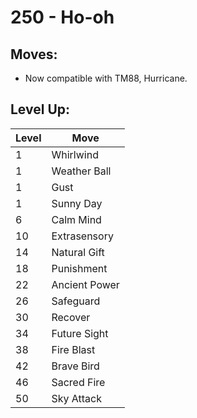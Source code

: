 # 250 - Ho-oh

## Moves:

 - Now compatible with TM88, Hurricane.

## Level Up:

Level | Move
---   | ---
  1   | Whirlwind
  1   | Weather Ball
  1   | Gust
  1   | Sunny Day
  6   | Calm Mind
 10   | Extrasensory
 14   | Natural Gift
 18   | Punishment
 22   | Ancient Power
 26   | Safeguard
 30   | Recover
 34   | Future Sight
 38   | Fire Blast
 42   | Brave Bird
 46   | Sacred Fire
 50   | Sky Attack


